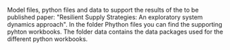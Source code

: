 Model files, python files and data to support the results of the to be published paper: "Resilient Supply Strategies: An exploratory system dynamics approach". In the folder Phython files you can find the supporting pyhton workbooks. The folder data contains the data packages used for the different python workbooks.
